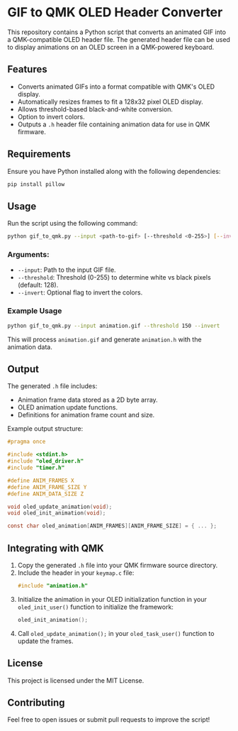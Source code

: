 # GIF to QMK OLED Header Converter

This repository contains a Python script that converts an animated GIF into a QMK-compatible OLED header file. The generated header file can be used to display animations on an OLED screen in a QMK-powered keyboard.

## Features
- Converts animated GIFs into a format compatible with QMK's OLED display.
- Automatically resizes frames to fit a 128x32 pixel OLED display.
- Allows threshold-based black-and-white conversion.
- Option to invert colors.
- Outputs a `.h` header file containing animation data for use in QMK firmware.

## Requirements

Ensure you have Python installed along with the following dependencies:

```sh
pip install pillow
```

## Usage

Run the script using the following command:

```sh
python gif_to_qmk.py --input <path-to-gif> [--threshold <0-255>] [--invert]
```

### Arguments:
- `--input`: Path to the input GIF file.
- `--threshold`: Threshold (0-255) to determine white vs black pixels (default: 128).
- `--invert`: Optional flag to invert the colors.

### Example Usage

```sh
python gif_to_qmk.py --input animation.gif --threshold 150 --invert
```

This will process `animation.gif` and generate `animation.h` with the animation data.

## Output

The generated `.h` file includes:
- Animation frame data stored as a 2D byte array.
- OLED animation update functions.
- Definitions for animation frame count and size.

Example output structure:

```c
#pragma once

#include <stdint.h>
#include "oled_driver.h"
#include "timer.h"

#define ANIM_FRAMES X
#define ANIM_FRAME_SIZE Y
#define ANIM_DATA_SIZE Z

void oled_update_animation(void);
void oled_init_animation(void);

const char oled_animation[ANIM_FRAMES][ANIM_FRAME_SIZE] = { ... };
```

## Integrating with QMK

1. Copy the generated `.h` file into your QMK firmware source directory.
2. Include the header in your `keymap.c` file:
   ```c
   #include "animation.h"
   ```
3. Initialize the animation in your OLED initialization function in your `oled_init_user()` function to initialize the framework:
   ```c
   oled_init_animation();
   ```
4. Call `oled_update_animation();` in your `oled_task_user()` function to update the frames.

## License

This project is licensed under the MIT License.

## Contributing

Feel free to open issues or submit pull requests to improve the script!

